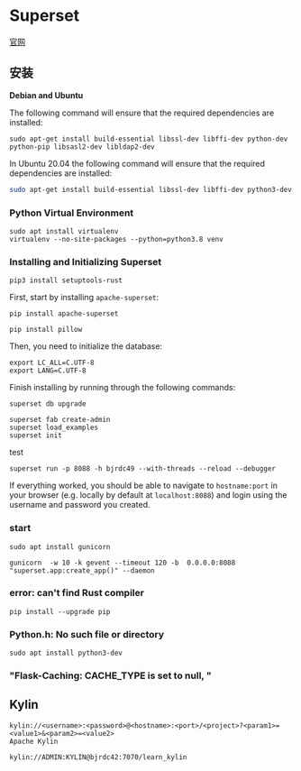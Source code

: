 Superset
======

[官网](https://superset.apache.org/docs/intro)

## 安装

**Debian and Ubuntu**

The following command will ensure that the required dependencies are installed:

```
sudo apt-get install build-essential libssl-dev libffi-dev python-dev python-pip libsasl2-dev libldap2-dev
```

In Ubuntu 20.04 the following command will ensure that the required dependencies are installed:

```sh
sudo apt-get install build-essential libssl-dev libffi-dev python3-dev python3-pip libsasl2-dev libldap2-dev
```

### Python Virtual Environment

```
sudo apt install virtualenv
virtualenv --no-site-packages --python=python3.8 venv
```



### Installing and Initializing Superset

```
pip3 install setuptools-rust
```

First, start by installing `apache-superset`:

```
pip install apache-superset
```

```
pip install pillow
```

Then, you need to initialize the database:

    export LC_ALL=C.UTF-8
    export LANG=C.UTF-8

Finish installing by running through the following commands:

```
superset db upgrade
```



```
superset fab create-admin
superset load_examples
superset init
```

test

```
superset run -p 8088 -h bjrdc49 --with-threads --reload --debugger
```

If everything worked, you should be able to navigate to `hostname:port` in your browser (e.g. locally by default at `localhost:8088`) and login using the username and password you created.

### start

```
sudo apt install gunicorn
```



```shell
gunicorn  -w 10 -k gevent --timeout 120 -b  0.0.0.0:8088  "superset.app:create_app()" --daemon
```



### error: can't find Rust compiler

```
pip install --upgrade pip 
```



### Python.h: No such file or directory

```
sudo apt install python3-dev
```



### "Flask-Caching: CACHE_TYPE is set to null, "

## Kylin



```
kylin://<username>:<password>@<hostname>:<port>/<project>?<param1>=<value1>&<param2>=<value2>
Apache Kylin
```

```
kylin://ADMIN:KYLIN@bjrdc42:7070/learn_kylin
```

